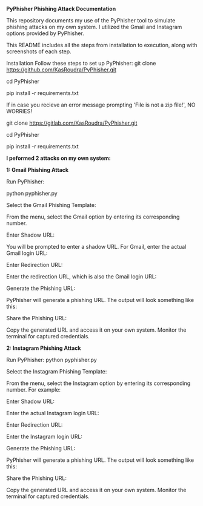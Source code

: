 **PyPhisher Phishing Attack Documentation**

This repository documents my use of the PyPhisher tool to simulate phishing attacks on my own system. I utilized the Gmail and Instagram options provided by PyPhisher.

This README includes all the steps from installation to execution, along with screenshots of each step.

Installation
Follow these steps to set up PyPhisher:
  git clone https://github.com/KasRoudra/PyPhisher.git
  
  cd PyPhisher
  
  pip install -r requirements.txt

If in case you recieve an error message prompting 'File is not a zip file!', NO WORRIES!

 git clone https://gitlab.com/KasRoudra/PyPhisher.git

  cd PyPhisher
  
  pip install -r requirements.txt

**I peformed 2 attacks on my own system:**
    
  **1: Gmail Phishing Attack**
  
  Run PyPhisher:
  
  python pyphisher.py
  
  Select the Gmail Phishing Template:
  
  From the menu, select the Gmail option by entering its corresponding number. 
  
  Enter Shadow URL:
  
  You will be prompted to enter a shadow URL. For Gmail, enter the actual Gmail login URL:
  
  Enter Redirection URL:
  
  Enter the redirection URL, which is also the Gmail login URL:
  
  Generate the Phishing URL:
  
  PyPhisher will generate a phishing URL. The output will look something like this:

  Share the Phishing URL:
  
  Copy the generated URL and access it on your own system. Monitor the terminal for captured credentials.

  **2: Instagram Phishing Attack**

  Run PyPhisher: python pyphisher.py

  Select the Instagram Phishing Template:
  
  From the menu, select the Instagram option by entering its corresponding number. For example:

  Enter Shadow URL:
  
  Enter the actual Instagram login URL:
    
  Enter Redirection URL:
  
  Enter the Instagram login URL:

  Generate the Phishing URL:

  PyPhisher will generate a phishing URL. The output will look something like this:

  Share the Phishing URL:
  
  Copy the generated URL and access it on your own system. Monitor the terminal for captured credentials.

